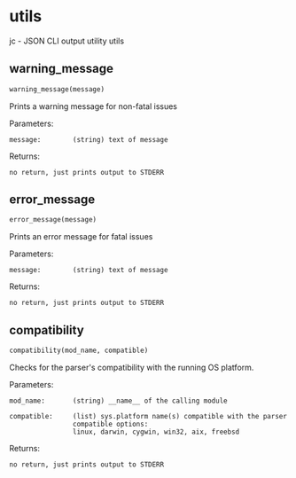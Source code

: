 # utils
jc - JSON CLI output utility utils
## warning_message
```python
warning_message(message)
```

Prints a warning message for non-fatal issues

Parameters:

    message:        (string) text of message

Returns:

    no return, just prints output to STDERR

## error_message
```python
error_message(message)
```

Prints an error message for fatal issues

Parameters:

    message:        (string) text of message

Returns:

    no return, just prints output to STDERR

## compatibility
```python
compatibility(mod_name, compatible)
```
Checks for the parser's compatibility with the running OS platform.

Parameters:

    mod_name:       (string) __name__ of the calling module

    compatible:     (list) sys.platform name(s) compatible with the parser
                    compatible options:
                    linux, darwin, cygwin, win32, aix, freebsd

Returns:

    no return, just prints output to STDERR

